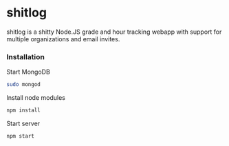 # shitlog

shitlog is a shitty Node.JS grade and hour tracking webapp with support for multiple organizations and email invites.

### Installation

Start MongoDB
```sh
sudo mongod
```

Install node modules
```sh
npm install
```

Start server
```sh
npm start
```
